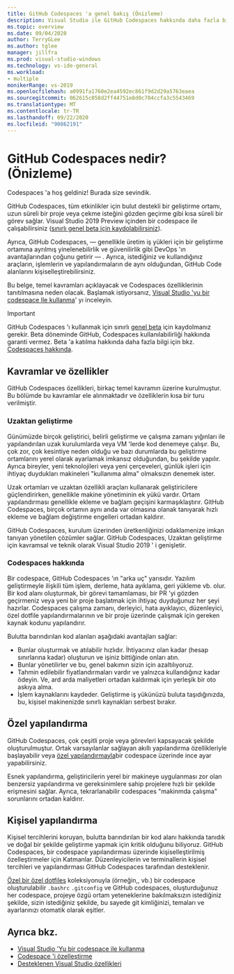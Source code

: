 ```yaml
---
title: GitHub Codespaces 'a genel bakış (Önizleme)
description: Visual Studio ile GitHub Codespaces hakkında daha fazla bilgi edinin ve geliştirme ortamınızı buluta genişletmenize nasıl yardımcı olabileceğini öğrenin.
ms.topic: overview
ms.date: 09/04/2020
author: TerryGLee
ms.author: tglee
manager: jillfra
ms.prod: visual-studio-windows
ms.technology: vs-ide-general
ms.workload:
- multiple
monikerRange: vs-2019
ms.openlocfilehash: a0991fa1760e2ea4592ec861f9d2d29a5763eaea
ms.sourcegitcommit: 062615c058d2ff44751e8d0c704ccfa3c5543469
ms.translationtype: MT
ms.contentlocale: tr-TR
ms.lasthandoff: 09/22/2020
ms.locfileid: "90862191"
---
```

# <a name="what-is-github-codespaces-preview"></a>GitHub Codespaces nedir? (Önizleme)

Codespaces 'a hoş geldiniz! Burada size sevindik.

GitHub Codespaces, tüm etkinlikler için bulut destekli bir geliştirme ortamı, uzun süreli bir proje veya çekme isteğini gözden geçirme gibi kısa süreli bir görev sağlar. Visual Studio 2019 Preview içinden bir codespace ile çalışabilirsiniz ([sınırlı genel beta için kaydolabilirsiniz](https://github.com/features/codespaces/signup)).

Ayrıca, GitHub Codespaces, &mdash; genellikle üretim iş yükleri için bir geliştirme ortamına ayrılmış yinelenebilirlik ve güvenilirlik gibi DevOps 'ın avantajlarından çoğunu getirir &mdash; . Ayrıca, istediğiniz ve kullandığınız araçların, işlemlerin ve yapılandırmaların de aynı olduğundan, GitHub Code alanlarını kişiselleştirebilirsiniz.

Bu belge, temel kavramları açıklayacak ve Codespaces özelliklerinin tanıtılmasına neden olacak. Başlamak istiyorsanız, [Visual Studio 'yu bir codespace Ile kullanma](use-visual-studio-with-codespaces.md)' yı inceleyin.

> [!IMPORTANT]
> GitHub Codespaces 'ı kullanmak için sınırlı [genel beta](https://github.com/features/codespaces/signup) için kaydolmanız gerekir. Beta döneminde GitHub, Codespaces kullanılabilirliği hakkında garanti vermez. Beta 'a katılma hakkında daha fazla bilgi için bkz. [Codespaces hakkında](https://docs.github.com/github/developing-online-with-codespaces/about-codespaces#joining-the-beta).

## <a name="concepts-and-features"></a>Kavramlar ve özellikler

GitHub Codespaces özellikleri, birkaç temel kavramın üzerine kurulmuştur. Bu bölümde bu kavramlar ele alınmaktadır ve özelliklerin kısa bir turu verilmiştir.

### <a name="remote-development"></a>Uzaktan geliştirme

Günümüzde birçok geliştirici, belirli geliştirme ve çalışma zamanı yığınları ile yapılandırılan uzak kurulumlarda veya VM 'lerde kod denemeye çalışır. Bu, çok zor, çok kesintiye neden olduğu ve bazı durumlarda bu geliştirme ortamlarını yerel olarak ayarlamak imkansız olduğundan, bu şekilde yapılır. Ayrıca bireyler, yeni teknolojileri veya yeni çerçeveleri, günlük işleri için ihtiyaç duydukları makineleri "kullanıma alma" olmaksızın denemek ister.

Uzak ortamları ve uzaktan özellikli araçları kullanarak geliştiricilere güçlendirirken, genellikle makine yönetiminin ek yükü vardır. Ortam yapılandırması genellikle ekleme ve bağlam geçişini karmaşıklaştırır. GitHub Codespaces, birçok ortamın aynı anda var olmasına olanak tanıyarak hızlı ekleme ve bağlam değiştirme engelleri ortadan kaldırır. 

GitHub Codespaces, kurulum üzerinden üretkenliğinizi odaklamenize imkan tanıyan yönetilen çözümler sağlar. GitHub Codespaces, Uzaktan geliştirme için kavramsal ve teknik olarak Visual Studio 2019 ' i genişletir. 

### <a name="about-codespaces"></a>Codespaces hakkında

Bir codespace, GitHub Codespaces 'ın "arka uç" yarısıdır. Yazılım geliştirmeyle ilişkili tüm işlem, derleme, hata ayıklama, geri yükleme vb. olur. Bir kod alanı oluşturmak, bir görevi tamamlaması, bir PR 'yi gözden geçirmeniz veya yeni bir proje başlatmak için ihtiyaç duyduğunuz her şeyi hazırlar. Codespaces çalışma zamanı, derleyici, hata ayıklayıcı, düzenleyici, özel dotfile yapılandırmalarının ve bir proje üzerinde çalışmak için gereken kaynak kodunu yapılandırır.

Bulutta barındırılan kod alanları aşağıdaki avantajları sağlar:

- Bunlar oluşturmak ve atılabilir hızlıdır. İhtiyacınız olan kadar (hesap sınırlarına kadar) oluşturun ve işiniz bittiğinde onları atın.
- Bunlar yönetilirler ve bu, genel bakımın sizin için azaltılıyoruz.
- Tahmin edilebilir fiyatlandırmaları vardır ve yalnızca kullandığınız kadar ödeyin. Ve, ard arda maliyetleri ortadan kaldırmak için yerleşik bir oto askıya alma.
- İşlem kaynaklarını kaydeder. Geliştirme iş yükünüzü buluta taşıdığınızda, bu, kişisel makinenizde sınırlı kaynakları serbest bırakır.

## <a name="custom-configuration"></a>Özel yapılandırma

GitHub Codespaces, çok çeşitli proje veya görevleri kapsayacak şekilde oluşturulmuştur. Ortak varsayılanlar sağlayan akıllı yapılandırma özellikleriyle başlayabilir veya [özel yapılandırmayla](customize-codespaces.md)bir codespace üzerinde ince ayar yapabilirsiniz.

Esnek yapılandırma, geliştiricilerin yerel bir makineye uygulanması zor olan benzersiz yapılandırma ve gereksinimlere sahip projelere hızlı bir şekilde erişmesini sağlar. Ayrıca, tekrarlanabilir codespaces "makinmda çalışma" sorunlarını ortadan kaldırır.

## <a name="personal-configuration"></a>Kişisel yapılandırma

Kişisel tercihlerini koruyan, bulutta barındırılan bir kod alanı hakkında tanıdık ve doğal bir şekilde geliştirme yapmak için kritik olduğunu biliyoruz. GitHub Codespaces, bir codespace yapılandırması üzerinde kişiselleştirilmiş özelleştirmeler için Katmanlar. Düzenleyicilerin ve terminallerin kişisel tercihleri ve yapılandırması GitHub Codespaces tarafından desteklenir.

[Özel bir özel dotfiles](https://docs.github.com/github/developing-online-with-codespaces/personalizing-codespaces-for-your-account) koleksiyonuyla (örneğin,, vb.) bir codespace oluşturulabilir `.bashrc` `.gitconfig` ve GitHub codespaces, oluşturduğunuz her codespace, projeye özgü ortam yeteneklerine bakılmaksızın istediğiniz şekilde, sizin istediğiniz şekilde, bu sayede git kimliğinizi, temaları ve ayarlarınızı otomatik olarak eşitler.

## <a name="see-also"></a>Ayrıca bkz.

* [Visual Studio 'Yu bir codespace ile kullanma](use-visual-studio-with-codespaces.md)
* [Codespace 'i özelleştirme](customize-codespaces.md)
* [Desteklenen Visual Studio özellikleri](supported-features-codespaces.md)
